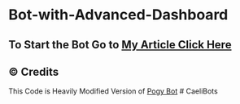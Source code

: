 # Bot-with-Advanced-Dashboard

## To Start the Bot Go to [My Article Click Here](https://darkthunder.ga/article#/TdgegynB8Ch3W553DyKb/discord-bot-with-advanced-dashboard-code)

## ©️ Credits
This Code is Heavily Modified Version of [Pogy Bot](https://github.com/peterhanania/Pogy-Old)
#   C a e l i B o t s  
 